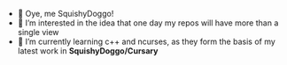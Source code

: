 - 👋 Oye, me SquishyDoggo!
- 👀 I’m interested in the idea that one day my repos will have more than a single view
- 🌱 I’m currently learning c++ and ncurses, as they form the basis of my latest work in __SquishyDoggo/Cursary__

<!---
SquishyDoggo/SquishyDoggo is a ✨ special ✨ repository because its `README.md` (this file) appears on your GitHub profile.
You can click the Preview link to take a look at your changes.
--->
